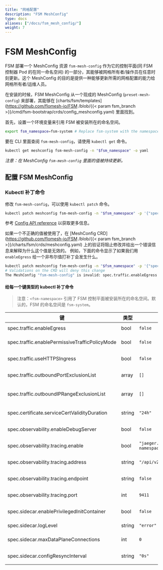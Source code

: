 ```yaml
---
title: "网格配置"
description: "FSM MeshConfig"
type: docs
aliases: ["/docs/fsm_mesh_config/"]
weight: 7
---
```


# FSM MeshConfig
FSM 部署一个 MeshConfig 资源 `fsm-mesh-config` 作为它的控制平面(同 FSM 控制器 Pod 的在同一命名空间) 的一部分，其能够被网格所有者/操作员在任意时刻更新。这个 MeshConfig 的目的是提供一种能够更新所需的网格配置的能力给网格所有者/运维人员。

在安装的时候，FSM MeshConfig 从一个现成的 MeshConfig (`preset-mesh-config`) 来部署，其能够在 [charts/fsm/templates](https://github.com/flomesh-io/FSM /blob/{{< param fsm_branch >}}/cmd/fsm-bootstrap/crds/config_meshconfig.yaml) 里面找到。

首先，设置一个环境变量来引用 FSM 被安装所在的命名空间。
```bash
export fsm_namespace=fsm-system # Replace fsm-system with the namespace where FSM is installed
```

要在 CLI 里面查阅 `fsm-mesh-config`，请使用 `kubectl get` 命令。

```bash
kubectl get meshconfig fsm-mesh-config -n "$fsm_namespace" -o yaml
```

*注意：在 MeshConfig `fsm-mesh-config` 里面的值被持续更新。*

## 配置 FSM MeshConfig

### Kubectl 补丁命令

修改 `fsm-mesh-config`，可以使用 `kubectl patch` 命令。
```bash
kubectl patch meshconfig fsm-mesh-config -n "$fsm_namespace" -p '{"spec":{"traffic":{"enableEgress":true}}}'  --type=merge
```
参考 [Config API reference](/docs/api_reference/config/v1alpha1) 以获取更多信息。

如果一个不正确的值被使用了，在 [MeshConfig CRD](https://github.com/flomesh-io/FSM /blob/{{< param fsm_branch >}}/charts/fsm/crds/meshconfig.yaml) 上的验证将阻止修改并给出一个错误信息来解释为什么这个值是无效的。
例如，下面的命令显示了如果我们用 `enableEgress` 给一个非布尔值打补丁会发生什么。
```bash
kubectl patch meshconfig fsm-mesh-config -n "$fsm_namespace" -p '{"spec":{"traffic":{"enableEgress":"no"}}}'  --type=merge
# Validations on the CRD will deny this change
The MeshConfig "fsm-mesh-config" is invalid: spec.traffic.enableEgress: Invalid value: "string": spec.traffic.enableEgress in body must be of type boolean: "string"
```
#### 给每一个键类型的 kubectl 补丁命令 

> 注意：`<fsm-namespace>` 引用了 FSM 控制平面被安装所在的命名空间。默认的，FSM 的命名空间是 `fsm-system`。

| 键                                             | 类型   | 默认值                                       | Kubectl 补丁命令例子                                                                                                                                                           |
|------------------------------------------------|--------|----------------------------------------------|--------------------------------------------------------------------------------------------------------------------------------------------------------------------------------|
| spec.traffic.enableEgress                      | bool   | `false`                                      | `kubectl patch meshconfig fsm-mesh-config -n $fsm_namespace -p '{"spec":{"traffic":{"enableEgress":true}}}'  --type=merge`                                                     |
| spec.traffic.enablePermissiveTrafficPolicyMode | bool   | `false`                                      | `kubectl patch meshconfig fsm-mesh-config -n $fsm_namespace -p '{"spec":{"traffic":{"enablePermissiveTrafficPolicyMode":true}}}'  --type=merge`                                |
| spec.traffic.useHTTPSIngress                   | bool   | `false`                                      | `kubectl patch meshconfig fsm-mesh-config -n $fsm_namespace -p '{"spec":{"traffic":{"useHTTPSIngress":true}}}'  --type=merge`                                                  |
| spec.traffic.outboundPortExclusionList         | array  | `[]`                                         | `kubectl patch meshconfig fsm-mesh-config -n $fsm_namespace -p '{"spec":{"traffic":{"outboundPortExclusionList":6379,8080}}}'  --type=merge`                                   |
| spec.traffic.outboundIPRangeExclusionList      | array  | `[]`                                         | `kubectl patch meshconfig fsm-mesh-config -n $fsm_namespace -p '{"spec":{"traffic":{"outboundIPRangeExclusionList":"10.0.0.0/32,1.1.1.1/24"}}}'  --type=merge`                 |
| spec.certificate.serviceCertValidityDuration   | string | `"24h"`                                      | `kubectl patch meshconfig fsm-mesh-config -n $fsm_namespace -p '{"spec":{"certificate":{"serviceCertValidityDuration":"24h"}}}'  --type=merge`                                 |
| spec.observability.enableDebugServer           | bool   | `false`                                      | `kubectl patch meshconfig fsm-mesh-config -n $fsm_namespace -p '{"spec":{"observability":{"serviceCertValidityDuration":true}}}'  --type=merge`                                |
| spec.observability.tracing.enable              | bool   | `"jaeger.<fsm-namespace>.svc.cluster.local"` | `kubectl patch meshconfig fsm-mesh-config -n $fsm_namespace -p '{"spec":{"observability":{"tracing":{"address": "jaeger.<fsm-namespace>.svc.cluster.local"}}}}'  --type=merge` |
| spec.observability.tracing.address             | string | `"/api/v2/spans"`                            | `kubectl patch meshconfig fsm-mesh-config -n $fsm_namespace -p '{"spec":{"observability":{"tracing":{"endpoint":"/api/v2/spans"}}}}'  --type=merge' --type=merge`              |
| spec.observability.tracing.endpoint            | string | `false`                                      | `kubectl patch meshconfig fsm-mesh-config -n $fsm_namespace -p '{"spec":{"observability":{"tracing":{"enable":true}}}}'  --type=merge`                                         |
| spec.observability.tracing.port                | int    | `9411`                                       | `kubectl patch meshconfig fsm-mesh-config -n $fsm_namespace -p '{"spec":{"observability":{"tracing":{"port":9411}}}}'  --type=merge`                                           |
| spec.sidecar.enablePrivilegedInitContainer     | bool   | `false`                                      | `kubectl patch meshconfig fsm-mesh-config -n $fsm_namespace -p '{"spec":{"sidecar":{"enablePrivilegedInitContainer":true}}}'  --type=merge`                                    |
| spec.sidecar.logLevel                          | string | `"error"`                                    | `kubectl patch meshconfig fsm-mesh-config -n $fsm_namespace -p '{"spec":{"sidecar":{"logLevel":"error"}}}'  --type=merge`                                                      |
| spec.sidecar.maxDataPlaneConnections           | int    | `0`                                          | `kubectl patch meshconfig fsm-mesh-config -n $fsm_namespace -p '{"spec":{"sidecar":{"maxDataPlaneConnections":"error"}}}'  --type=merge`                                       |
| spec.sidecar.configResyncInterval              | string | `"0s"`                                       | `kubectl patch meshconfig fsm-mesh-config -n $fsm_namespace -p '{"spec":{"sidecar":{"configResyncInterval":"30s"}}}'  --type=merge`                                            |
